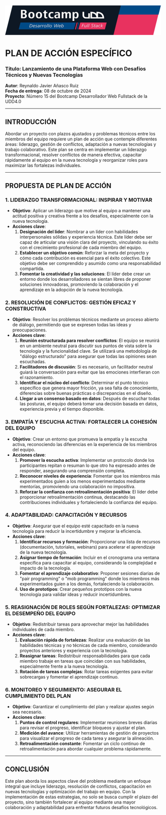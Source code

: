 ![Logo](https://github.com/Gaudeamus013/UDD_BootCamp_FSWD/blob/main/images/banner.png)

# PLAN DE ACCIÓN ESPECÍFICO

### Título: Lanzamiento de una Plataforma Web con Desafíos Técnicos y Nuevas Tecnologías

**Autor**: Reynaldo Javier Añasco Ruiz  
**Fecha de entrega**: 08 de octubre de 2024  
**Proyecto**: Número 15 del Bootcamp Desarrollador Web Fullstack de la UDD4.0

---

## INTRODUCCIÓN

Abordar un proyecto con plazos ajustados y problemas técnicos entre los miembros del equipo requiere un plan de acción que contemple diferentes áreas: liderazgo, gestión de conflictos, adaptación a nuevas tecnologías y trabajo colaborativo. Este plan se centra en implementar un liderazgo transformacional, resolver conflictos de manera efectiva, capacitar rápidamente al equipo en la nueva tecnología y reorganizar roles para maximizar las fortalezas individuales.

---

## PROPUESTA DE PLAN DE ACCIÓN

### 1. LIDERAZGO TRANSFORMACIONAL: INSPIRAR Y MOTIVAR

- **Objetivo**: Aplicar un liderazgo que motive al equipo a mantener una actitud positiva y creativa frente a los desafíos, especialmente con la nueva tecnología.
- **Acciones clave**:
  1. **Designación del líder**: Nombrar a un líder con habilidades interpersonales sólidas y experiencia técnica. Este líder debe ser capaz de articular una visión clara del proyecto, vinculando su éxito con el crecimiento profesional de cada miembro del equipo.
  2. **Establecer un objetivo común**: Reforzar la meta del proyecto y cómo cada contribución es esencial para el éxito colectivo. Este objetivo debe ser comprendido y asumido como una responsabilidad compartida.
  3. **Fomentar la creatividad y las soluciones**: El líder debe crear un entorno donde los desarrolladores se sientan libres de proponer soluciones innovadoras, promoviendo la colaboración y el aprendizaje en la adopción de la nueva tecnología.

### 2. RESOLUCIÓN DE CONFLICTOS: GESTIÓN EFICAZ Y CONSTRUCTIVA

- **Objetivo**: Resolver los problemas técnicos mediante un proceso abierto de diálogo, permitiendo que se expresen todas las ideas y preocupaciones.
- **Acciones clave**:
  1. **Reunión estructurada para resolver conflictos**: El equipo se reunirá en un ambiente neutral para discutir sus puntos de vista sobre la tecnología y la funcionalidad clave. Se utilizará una metodología de "diálogo estructurado" para asegurar que todas las opiniones sean escuchadas.
  2. **Facilitadores de discusión**: Si es necesario, un facilitador neutral guiará la conversación para evitar que las emociones interfieran con el razonamiento.
  3. **Identificar el núcleo del conflicto**: Determinar el punto técnico específico que genera mayor fricción, ya sea falta de conocimiento, diferencias sobre buenas prácticas o discrepancias en el diseño.
  4. **Llegar a un consenso basado en datos**: Después de escuchar todas las posturas, el equipo deberá tomar una decisión basada en datos, experiencia previa y el tiempo disponible.

### 3. EMPATÍA Y ESCUCHA ACTIVA: FORTALECER LA COHESIÓN DEL EQUIPO

- **Objetivo**: Crear un entorno que promueva la empatía y la escucha activa, reconociendo las diferencias en la experiencia de los miembros del equipo.
- **Acciones clave**:
  1. **Promover la escucha activa**: Implementar un protocolo donde los participantes repitan o resuman lo que otro ha expresado antes de responder, asegurando una comprensión completa.
  2. **Reconocer niveles de experiencia**: Fomentar que los miembros más experimentados guíen a los menos experimentados mediante mentorías, promoviendo una colaboración no impositiva.
  3. **Reforzar la confianza con retroalimentación positiva**: El líder debe proporcionar retroalimentación continua, destacando las contribuciones individuales y fortaleciendo la confianza del equipo.

### 4. ADAPTABILIDAD: CAPACITACIÓN Y RECURSOS

- **Objetivo**: Asegurar que el equipo esté capacitado en la nueva tecnología para reducir la incertidumbre y mejorar la eficiencia.
- **Acciones clave**:
  1. **Identificar recursos y formación**: Proporcionar una lista de recursos (documentación, tutoriales, webinars) para acelerar el aprendizaje de la nueva tecnología.
  2. **Asignar tiempo de formación**: Incluir en el cronograma una ventana específica para capacitar al equipo, considerando la complejidad e impacto de la tecnología.
  3. **Fomentar el aprendizaje colaborativo**: Proponer sesiones diarias de "pair programming" o "mob programming" donde los miembros más experimentados guíen a los demás, fortaleciendo la colaboración.
  4. **Uso de prototipos**: Crear pequeños prototipos con la nueva tecnología para validar ideas y reducir incertidumbres.

### 5. REASIGNACIÓN DE ROLES SEGÚN FORTALEZAS: OPTIMIZAR EL DESEMPEÑO DEL EQUIPO

- **Objetivo**: Redistribuir tareas para aprovechar mejor las habilidades individuales de cada miembro.
- **Acciones clave**:
  1. **Evaluación rápida de fortalezas**: Realizar una evaluación de las habilidades técnicas y no técnicas de cada miembro, considerando proyectos anteriores y experiencia con la tecnología.
  2. **Reasignar tareas**: Redistribuir responsabilidades para que cada miembro trabaje en tareas que coincidan con sus habilidades, especialmente frente a la nueva tecnología.
  3. **Rotación de tareas complejas**: Rotar tareas exigentes para evitar sobrecargas y fomentar el aprendizaje continuo.

### 6. MONITOREO Y SEGUIMIENTO: ASEGURAR EL CUMPLIMIENTO DEL PLAN

- **Objetivo**: Garantizar el cumplimiento del plan y realizar ajustes según sea necesario.
- **Acciones clave**:
  1. **Puntos de control regulares**: Implementar reuniones breves diarias para revisar el progreso, identificar bloqueos y ajustar el plan.
  2. **Medición del avance**: Utilizar herramientas de gestión de proyectos para visualizar el progreso de cada tarea y asegurar la alineación.
  3. **Retroalimentación constante**: Fomentar un ciclo continuo de retroalimentación para abordar cualquier problema rápidamente.

---

## CONCLUSIÓN

Este plan aborda los aspectos clave del problema mediante un enfoque integral que incluye liderazgo, resolución de conflictos, capacitación en nuevas tecnologías y optimización del trabajo en equipo. Con la implementación de estas estrategias, no solo se busca cumplir el plazo del proyecto, sino también fortalecer al equipo mediante una mayor colaboración y adaptabilidad para enfrentar futuros desafíos tecnológicos.
